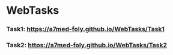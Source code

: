 # WebTasks
### Task1:  https://a7med-foly.github.io/WebTasks/Task1

### Task2:  https://a7med-foly.github.io/WebTasks/Task2
